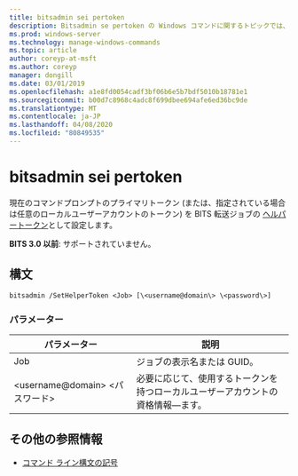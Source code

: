```yaml
---
title: bitsadmin sei pertoken
description: Bitsadmin se pertoken の Windows コマンドに関するトピックでは、現在のコマンドプロンプトのプライマリトークン (または、指定されている場合は任意のローカルユーザーアカウントのトークン) を BITS 転送ジョブのヘルパートークンとして設定します。
ms.prod: windows-server
ms.technology: manage-windows-commands
ms.topic: article
author: coreyp-at-msft
ms.author: coreyp
manager: dongill
ms.date: 03/01/2019
ms.openlocfilehash: a1e8fd0054cadf3bf06b6e5b7bdf5010b18781e1
ms.sourcegitcommit: b00d7c8968c4adc8f699dbee694afe6ed36bc9de
ms.translationtype: MT
ms.contentlocale: ja-JP
ms.lasthandoff: 04/08/2020
ms.locfileid: "80849535"
---
```

# <a name="bitsadmin-sethelpertoken"></a>bitsadmin sei pertoken

現在のコマンドプロンプトのプライマリトークン (または、指定されている場合は任意のローカルユーザーアカウントのトークン) を BITS 転送ジョブの [ヘルパートークン](/windows/desktop/bits/helper-tokens-for-bits-transfer-jobs)として設定します。

**BITS 3.0 以前**: サポートされていません。

## <a name="syntax"></a>構文

```
bitsadmin /SetHelperToken <Job> [\<username@domain\> \<password\>]
```

### <a name="parameters"></a>パラメーター

|パラメーター|説明|
|---------|-----------|
|Job|ジョブの表示名または GUID。|
|\<username@domain\> \<パスワード\>|必要に応じて、使用するトークンを持つローカルユーザーアカウントの資格情報&mdash;ます。|

## <a name="additional-references"></a>その他の参照情報

- [コマンド ライン構文の記号](command-line-syntax-key.md)
